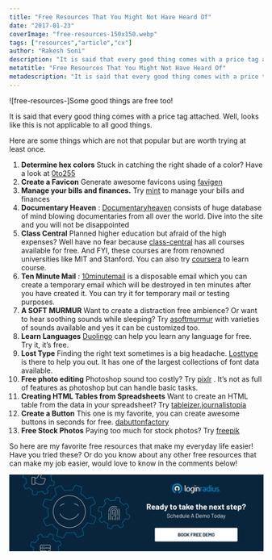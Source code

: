 ```yaml
---
title: "Free Resources That You Might Not Have Heard Of"
date: "2017-01-23"
coverImage: "free-resources-150x150.webp"
tags: ["resources","article","cx"]
author: "Rakesh Soni"
description: "It is said that every good thing comes with a price tag attached. Well, looks like this is not applicable to all good things. The articles lists down some useful free resources you might not have heard of."
metatitle: "Free Resources That You Might Not Have Heard Of"
metadescription: "It is said that every good thing comes with a price tag attached. Well, looks like this is not applicable to all good things. The articles lists down some useful free resources you might not have heard of."
---
```


![free-resources-]Some good things are free too!

It is said that every good thing comes with a price tag attached. Well, looks like this is not applicable to all good things.

Here are some things which are not that popular but are worth trying at least once.

1. **Determine hex colors** Stuck in catching the right shade of a color? Have a look at [0to255](http://0to255.com/) 
2. **Create a Favicon** Generate awesome favicons using [favigen](http://favigen.com/) 
3. **Manage your bills and finances.** Try [mint](https://www.mint.com/) to manage your bills and finances 
4. **Documentary Heaven** : [Documentaryheaven](http://documentaryheaven.com/) consists of huge database of mind blowing documentaries from all over the world. Dive into the site and you will not be disappointed
5. **Class Central** Planned higher education but afraid of the high expenses? Well have no fear because [class-central](https://www.class-central.com/) has all courses available for free. And FYI, these courses are from renowned universities like MIT and Stanford. You can also try [coursera](https://www.coursera.org/) to learn course.
6. **Ten Minute Mail** : [10minutemail](http://10minutemail.com/10MinuteMail/index.html) is a disposable email which you can create a temporary email which will be destroyed in ten minutes after you have created it. You can try it for temporary mail or testing purposes.
7. **A SOFT MURMUR** Want to create a distraction free ambience? Or want to hear soothing sounds while sleeping? Try [asoftmurmur](http://asoftmurmur.com/) with varieties of sounds available and yes it can be customized too.
8. **Learn Languages** [Duolingo](https://www.duolingo.com/) can help you learn any language for free. Try it, it’s free.
9. **Lost Type** Finding the right text sometimes is a big headache. [Losttype](http://www.losttype.com/) is there to help you out. It has one of the largest collections of font data available.
10. **Free photo editing** Photoshop sound too costly? Try [pixlr](https://pixlr.com/) . It’s not as full of features as photoshop but can handle basic tasks.
11. **Creating HTML Tables from Spreadsheets** Want to create an HTML table from the data in your spreadsheet? Try [tableizer.journalistopia](http://tableizer.journalistopia.com/)
12. **Create a Button** This one is my favorite, you can create awesome buttons in seconds for free. [dabuttonfactory](http://dabuttonfactory.com/)
13. **Free Stock Photos** Paying too much for stock photos? Try [freepik](http://www.freepik.com/)

So here are my favorite free resources that make my everyday life easier! Have you tried these? Or do you know about any other free resources that can make my job easier, would love to know in the comments below!

[![book-a-demo-loginradius-banner](../../assets/book-a-demo-loginradius.webp)](https://www.loginradius.com/contact-us?utm_source=blog&utm_medium=web&utm_campaign=free-resources-that-you-might-not-have-heard-of)